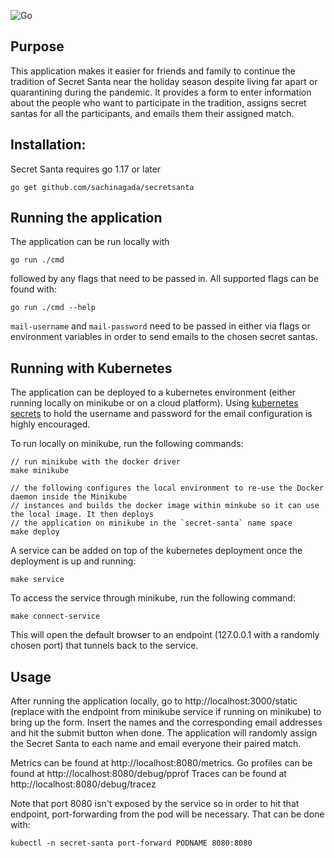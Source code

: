 ![Go](https://github.com/sachinagada/secretsanta/workflows/Go/badge.svg)

## Purpose
This application makes it easier for friends and family to continue the tradition of Secret Santa near the holiday season despite living far apart or quarantining during the pandemic. It provides a form to enter information about the people who want to participate in the tradition, assigns secret santas for all the participants, and emails them their assigned match.

## Installation:

Secret Santa requires go 1.17 or later

`go get github.com/sachinagada/secretsanta`

## Running the application

The application can be run locally with

```
go run ./cmd
```
followed by any flags that need to be passed in. All supported flags can be found with:

```
go run ./cmd --help
```

`mail-username` and `mail-password` need to be passed in either via flags or
environment variables in order to send emails to the chosen secret santas.

## Running with Kubernetes

The application can be deployed to a kubernetes environment (either running locally on minikube or on a cloud platform). Using [kubernetes secrets](https://kubernetes.io/docs/concepts/configuration/secret/) to hold the username and password for the email configuration is highly encouraged.

To run locally on minikube, run the following commands:
```
// run minikube with the docker driver
make minikube

// the following configures the local environment to re-use the Docker daemon inside the Minikube
// instances and builds the docker image within minkube so it can use the local image. It then deploys
// the application on minikube in the `secret-santa` name space
make deploy
```

A service can be added on top of the kubernetes deployment once the deployment is up and running:
```
make service
```

To access the service through minikube, run the following command:
```
make connect-service
```

This will open the default browser to an endpoint (127.0.0.1 with a randomly chosen port) that tunnels back to the service.

## Usage

After running the application locally, go to http://localhost:3000/static (replace with the endpoint from minikube service if running on minikube) to bring up the form. Insert the names and the corresponding email addresses and hit the submit button when done. The application will randomly assign the Secret Santa to each name and email everyone their paired match.

Metrics can be found at http://localhost:8080/metrics.
Go profiles can be found at http://localhost:8080/debug/pprof
Traces can be found at http://localhost:8080/debug/tracez

Note that port 8080 isn't exposed by the service so in order to hit that endpoint, port-forwarding from the pod will be necessary. That can be done with:
```
kubectl -n secret-santa port-forward PODNAME 8080:8080
```
